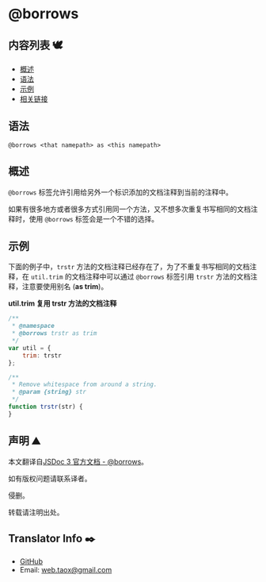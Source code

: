 # @borrows

## 内容列表 🕊️

* [概述](#overview "overview")
* [语法](#syntax "syntax")
* [示例](#examples "examples")
* [相关链接](#related "related links")

## <span id="syntax">语法</span>

`@borrows <that namepath> as <this namepath>`

## <span id="overview">概述</span>

`@borrows` 标签允许引用给另外一个标识添加的文档注释到当前的注释中。

如果有很多地方或者很多方式引用同一个方法，又不想多次重复书写相同的文档注释时，使用 `@borrows` 标签会是一个不错的选择。

## <span id="examples">示例</span>

下面的例子中，`trstr` 方法的文档注释已经存在了，为了不重复书写相同的文档注释，在 `util.trim` 的文档注释中可以通过 `@borrows` 标签引用 `trstr` 方法的文档注释，注意要使用别名 (**as trim**)。

**util.trim 复用 trstr 方法的文档注释**

```javascript
/**
 * @namespace
 * @borrows trstr as trim
 */
var util = {
    trim: trstr
};

/**
 * Remove whitespace from around a string.
 * @param {string} str
 */
function trstr(str) {
}
```
## 声明 ⛰️

本文翻译自[JSDoc 3 官方文档 - @borrows](http://usejsdoc.org/tags-borrows.html "tag borrows")。

如有版权问题请联系译者。

侵删。

转载请注明出处。

## Translator Info ✒️

* [GitHub](https://github.com/Tao-Quixote)
* Email: <web.taox@gmail.com>
